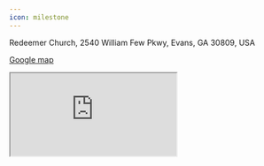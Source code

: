 ```yaml
---
icon: milestone
---
```


Redeemer Church, 2540 William Few Pkwy, Evans, GA 30809, USA

[Google map](https://www.google.com/maps/place/2540+William+Few+Pkwy,+Evans,+GA+30809/@33.5500485,-82.2158735,17z/data=!3m1!4b1!4m6!3m5!1s0x88f77fffc3e042a9:0xdaca9c0112e9266f!8m2!3d33.5500485!4d-82.2158735!16s%2Fg%2F11c26p73z3?entry=ttu)

<div id="event-details-page-map" class="eilx5O" data-hook="map"><iframe src="https://events.wixapps.net/events-server/html/google-map?locale=en&amp;lat=33.5500339&amp;lng=-82.21584879999999&amp;instance=cMRewmHe9vMpWu7X-XdpCVTAM6hQj_atu7f8dth43wM.eyJpbnN0YW5jZUlkIjoiMTQ0NGNiYWEtNzQ5NS00Y2JmLTgxNmUtN2JkYWM1MDhkMjI1IiwiYXBwRGVmSWQiOiIxNDA2MDNhZC1hZjhkLTg0YTUtMmM4MC1hMGY2MGNiNDczNTEiLCJtZXRhU2l0ZUlkIjoiNGE2NGZlMTktYzc1Yy00NWM4LWIyMWMtYWI4MWU0NWZjNjk5Iiwic2lnbkRhdGUiOiIyMDI0LTA2LTI4VDIwOjI0OjQxLjI4OVoiLCJkZW1vTW9kZSI6ZmFsc2UsImFpZCI6ImM2YmM4ZTg0LTU2Y2QtNDg4Ny1hZTlhLTZhN2FjZjgyYmNhYyIsImJpVG9rZW4iOiI1ZTIwMzViMy1iM2M5LTA5NzctMzM3Mi1kMDViMjE1NzE0YmMiLCJzaXRlT3duZXJJZCI6ImE3OGJkOGRkLTQxNzMtNDZiYy1iMDYxLTE5MmZmODgyMDg4YSJ9" class="rtzZTx" allowfullscreen="" title="Map" loading="lazy"></iframe></div>